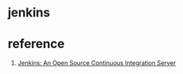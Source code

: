 # jenkins

# reference
1. [Jenkins: An Open Source Continuous Integration Server](https://code.tutsplus.com/series/jenkins-an-open-source-continuous-integration-server--cms-895)
